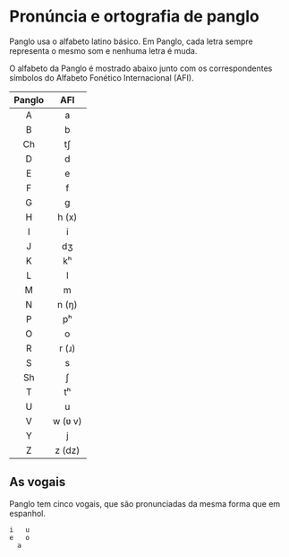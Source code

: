 # Pronúncia e ortografia de panglo

Panglo usa o alfabeto latino básico.
Em Panglo, cada letra sempre representa o mesmo som e nenhuma letra é muda.

O alfabeto da Panglo é mostrado abaixo junto com os correspondentes símbolos do Alfabeto Fonético Internacional (AFI).

| Panglo | AFI    |
|:--------:|:------:|
| A        | a      |
| B        | b      |
| Ch       | tʃ     |
| D        | d      |
| E        | e      |
| F        | f      |
| G        | g      |
| H        | h (x)  |
| I        | i      |
| J        | dʒ     |
| K        | kʰ     |
| L        | l      |
| M        | m      |
| N        | n (ŋ)  |
| P        | pʰ     |
| O        | o      |
| R        | r (ɹ)  |
| S        | s      |
| Sh       | ʃ      |
| T        | tʰ     |
| U        | u      |
| V        | w (ʋ v) |
| Y        | j      |
| Z        | z (dz) |


## As vogais

Panglo tem cinco vogais, que são pronunciadas da mesma forma que em espanhol.

    i   u
    e   o
      a

